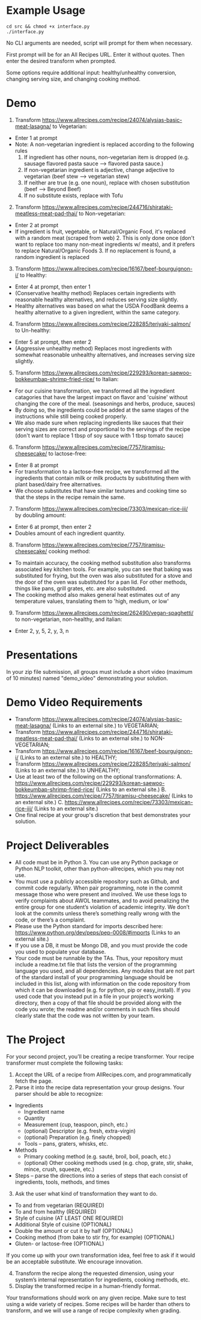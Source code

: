 # Example Usage

```
cd src && chmod +x interface.py
./interface.py
```
No CLI arguments are needed, script will prompt for them when necessary.

First prompt will be for an All Recipes URL. Enter it without quotes. Then enter the desired transform when prompted.

Some options require additional input: healthy/unhealthy conversion, changing serving size, and changing cooking method. 

# Demo

1. Transform https://www.allrecipes.com/recipe/24074/alysias-basic-meat-lasagna/ to Vegetarian: 
  - Enter 1 at prompt
  - Note:
	  A non-vegetarian ingredient is replaced according to the following rules
	1. If ingredient has other nouns, non-vegetarian item is dropped (e.g. sausage flavored pasta sauce --> flavored pasta sauce.)
	2. If non-vegetarian ingredient is adjective, change adjective to vegetarian (beef stew --> vegetarian stew)
	3. If neither are true (e.g. one noun), replace with chosen substitution (beef --> Beyond Beef)
	4. If no substitute exists, replace with Tofu
2. Transform https://www.allrecipes.com/recipe/244716/shirataki-meatless-meat-pad-thai/ to Non-vegetarian:
  - Enter 2 at prompt
  - If ingredient is fruit, vegetable, or Natural/Organic Food, it's replaced with a random meat (scraped from web)
	2. This is only done once (don't want to replace too many non-meat ingredients w/ meats), and it prefers to replace Natural/Organic Foods
	3. If no replacement is found, a random ingredient is replaced
3. Transform https://www.allrecipes.com/recipe/16167/beef-bourguignon-i/ to Healthy:
  - Enter 4 at prompt, then enter 1
  - (Conservative healthy method) Replaces certain ingredients with reasonable healthy alternatives, and reduces serving size slightly.
  - Healthy alternatives was based on what the USDA FoodBank deems a healthy alternative to a given ingredient, within the same category. 
4. Transform https://www.allrecipes.com/recipe/228285/teriyaki-salmon/ to Un-healthy:
  - Enter 5 at prompt, then enter 2
  - (Aggressive unhealthy method) Replaces most ingredients with somewhat reasonable unhealthy alternatives, and increases serving size slightly. 
5. Transform https://www.allrecipes.com/recipe/229293/korean-saewoo-bokkeumbap-shrimp-fried-rice/ to Italian:
  - For our cuisine transformation, we transformed all the ingredient catagories that have the largest impact on flavor
    and 'cuisine' without changing the core of the meal. (seasonings and herbs, produce, sauces)
  - By doing so, the ingredients could be added at the same stages of the instructions while still being cooked properly.
  - We also made sure when replacing ingredients like sauces that their serving sizes are correct and proportional to the servings of the recipe
   (don't want to replace 1 tbsp of soy sauce with 1 tbsp tomato sauce)
6. Transform https://www.allrecipes.com/recipe/7757/tiramisu-cheesecake/ to lactose-free:
  - Enter 8 at prompt
  - For transformation to a lactose-free recipe, we transformed all the ingredients that contain milk or milk products by substituting them with plant  based/dairy free alternatives. 
  - We choose substitutes that have similar textures and cooking time so that the steps in the recipe remain the same.

7. Transform https://www.allrecipes.com/recipe/73303/mexican-rice-iii/ by doubling amount:
  - Enter 6 at prompt, then enter 2
  - Doubles amount of each ingredient quantity. 
8. Transform https://www.allrecipes.com/recipe/7757/tiramisu-cheesecake/ cooking method:
  - To maintain accuracy, the cooking method substitution also transforms associated key kitchen tools. For example, you can see that baking was substituted for frying,
    but the oven was also substituted for a stove and the door of the oven was substituted for a pan lid. For other methods, things like pans, grill grates, etc. are also substituted.
  - The cooking method also makes general heat estimates out of any temperature values, translating them to 'high, medium, or low'
9. Transform https://www.allrecipes.com/recipe/262490/vegan-spaghetti/ to non-vegetarian, non-healthy, and italian:
  - Enter 2, y, 5, 2, y, 3, n

# Presentations

In your zip file submission, all groups must include a short video (maximum of 10 minutes) named "demo_video" demonstrating your solution.

# Demo Video Requirements

- Transform https://www.allrecipes.com/recipe/24074/alysias-basic-meat-lasagna/ (Links to an external site.) to VEGETARIAN;
- Transform https://www.allrecipes.com/recipe/244716/shirataki-meatless-meat-pad-thai/ (Links to an external site.) to NON-VEGETARIAN;
- Transform https://www.allrecipes.com/recipe/16167/beef-bourguignon-i/ (Links to an external site.) to HEALTHY;
- Transform https://www.allrecipes.com/recipe/228285/teriyaki-salmon/ (Links to an external site.) to UNHEALTHY;
- Use at least two of the following on the optional transformations:
A. https://www.allrecipes.com/recipe/229293/korean-saewoo-bokkeumbap-shrimp-fried-rice/ (Links to an external site.)
B. https://www.allrecipes.com/recipe/7757/tiramisu-cheesecake/ (Links to an external site.)
C. https://www.allrecipes.com/recipe/73303/mexican-rice-iii/ (Links to an external site.)
- One final recipe at your group's discretion that best demonstrates your solution.

# Project Deliverables

- All code must be in Python 3. You can use any Python package or Python NLP toolkit, other than python-allrecipes, which you may not use.
- You must use a publicly accessible repository such as Github, and commit code regularly. When pair programming, note in the commit message those who were present and involved. We use these logs to verify complaints about AWOL teammates, and to avoid penalizing the entire group for one student’s violation of academic integrity. We don’t look at the commits unless there’s something really wrong with the code, or there’s a complaint.
- Please use the Python standard for imports described here: https://www.python.org/dev/peps/pep-0008/#imports (Links to an external site.)
- If you use a DB, it must be Mongo DB, and you must provide the code you used to populate your database.
- Your code must be runnable by the TAs. Thus, your repository must include a readme.txt file that lists the version of the programming language you used, and all dependencies. Any modules that are not part of the standard install of your programming language should be included in this list, along with information on the code repository from which it can be downloaded (e.g. for python, pip or easy_install). If you used code that you instead put in a file in your project’s working directory, then a copy of that file should be provided along with the code you wrote; the readme and/or comments in such files should clearly state that the code was not written by your team.

# The Project

For your second project, you’ll be creating a recipe transformer. Your recipe transformer must complete the following tasks:

1. Accept the URL of a recipe from AllRecipes.com, and programmatically fetch the page.
2. Parse it into the recipe data representation your group designs. Your parser should be able to recognize:
  - Ingredients
  	- Ingredient name
  	- Quantity
  	- Measurement (cup, teaspoon, pinch, etc.)
  	- (optional) Descriptor (e.g. fresh, extra-virgin)
  	- (optional) Preparation (e.g. finely chopped)
  	- Tools – pans, graters, whisks, etc.
  - Methods
  	- Primary cooking method (e.g. sauté, broil, boil, poach, etc.)
	- (optional) Other cooking methods used (e.g. chop, grate, stir, shake, mince, crush, squeeze, etc.)
  - Steps – parse the directions into a series of steps that each consist of ingredients, tools, methods, and times
3. Ask the user what kind of transformation they want to do.
- To and from vegetarian (REQUIRED)
- To and from healthy (REQUIRED)
- Style of cuisine (AT LEAST ONE REQUIRED)
- Additional Style of cuisine (OPTIONAL)
- Double the amount or cut it by half (OPTIONAL)
- Cooking method (from bake to stir fry, for example) (OPTIONAL)
- Gluten- or lactose-free (OPTIONAL)

If you come up with your own transformation idea, feel free to ask if it would be an acceptable substitute. We encourage innovation.

4. Transform the recipe along the requested dimension, using your system’s internal representation for ingredients, cooking methods, etc.
5. Display the transformed recipe in a human-friendly format.

Your transformations should work on any given recipe. Make sure to test using a wide variety of recipes. Some recipes will be harder than others to transform, and we will use a range of recipe complexity when grading.
